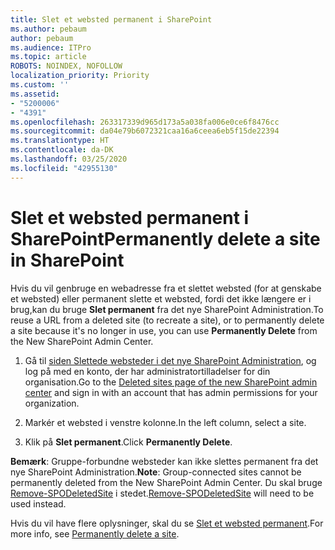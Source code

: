 ```yaml
---
title: Slet et websted permanent i SharePoint
ms.author: pebaum
author: pebaum
ms.audience: ITPro
ms.topic: article
ROBOTS: NOINDEX, NOFOLLOW
localization_priority: Priority
ms.custom: ''
ms.assetid:
- "5200006"
- "4391"
ms.openlocfilehash: 263317339d965d173a5a038fa006e0ce6f8476cc
ms.sourcegitcommit: da04e79b6072321caa16a6ceea6eb5f15de22394
ms.translationtype: HT
ms.contentlocale: da-DK
ms.lasthandoff: 03/25/2020
ms.locfileid: "42955130"
---
```

# <a name="permanently-delete-a-site-in-sharepoint"></a><span data-ttu-id="5920a-102">Slet et websted permanent i SharePoint</span><span class="sxs-lookup"><span data-stu-id="5920a-102">Permanently delete a site in SharePoint</span></span>

<span data-ttu-id="5920a-103">Hvis du vil genbruge en webadresse fra et slettet websted (for at genskabe et websted) eller permanent slette et websted, fordi det ikke længere er i brug,kan du bruge **Slet permanent** fra det nye SharePoint Administration.</span><span class="sxs-lookup"><span data-stu-id="5920a-103">To reuse a URL from a deleted site (to recreate a site), or to permanently delete a site because it's no longer in use, you can use **Permanently Delete** from the New SharePoint Admin Center.</span></span> 

1. <span data-ttu-id="5920a-104">Gå til [siden Slettede websteder i det nye SharePoint Administration](https://admin.microsoft.com/sharepoint?page=recycleBin&modern=true), og log på med en konto, der har administratortilladelser for din organisation.</span><span class="sxs-lookup"><span data-stu-id="5920a-104">Go to the [Deleted sites page of the new SharePoint admin center](https://admin.microsoft.com/sharepoint?page=recycleBin&modern=true) and sign in with an account that has admin permissions for your organization.</span></span> 

2. <span data-ttu-id="5920a-105">Markér et websted i venstre kolonne.</span><span class="sxs-lookup"><span data-stu-id="5920a-105">In the left column, select a site.</span></span> 

3. <span data-ttu-id="5920a-106">Klik på **Slet permanent**.</span><span class="sxs-lookup"><span data-stu-id="5920a-106">Click **Permanently Delete**.</span></span> 

<span data-ttu-id="5920a-107">**Bemærk**: Gruppe-forbundne websteder kan ikke slettes permanent fra det nye SharePoint Administration.</span><span class="sxs-lookup"><span data-stu-id="5920a-107">**Note**: Group-connected sites cannot be permanently deleted from the New SharePoint Admin Center.</span></span> <span data-ttu-id="5920a-108">Du skal bruge [Remove-SPODeletedSite](https://docs.microsoft.com/powershell/module/sharepoint-online/remove-spodeletedsite) i stedet.</span><span class="sxs-lookup"><span data-stu-id="5920a-108">[Remove-SPODeletedSite](https://docs.microsoft.com/powershell/module/sharepoint-online/remove-spodeletedsite) will need to be used instead.</span></span>  

<span data-ttu-id="5920a-109">Hvis du vil have flere oplysninger, skal du se [Slet et websted permanent](https://docs.microsoft.com/sharepoint/delete-site-collection#permanently-delete-a-site).</span><span class="sxs-lookup"><span data-stu-id="5920a-109">For more info, see [Permanently delete a site](https://docs.microsoft.com/sharepoint/delete-site-collection#permanently-delete-a-site).</span></span> 
